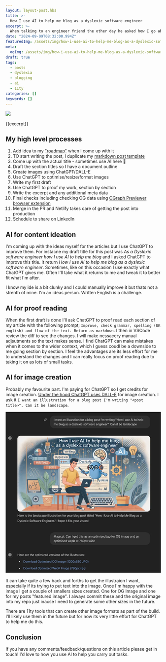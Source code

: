 ```yaml
---
layout: layout-post.hbs
title: >-
  How I use AI to help me blog as a dyslexic software engineer
excerpt: >-
  When talking to an engineer friend the other day he asked how I go about blogging. It inspired me to document my process for myself and share it to see how others are blogging in 2024. AI is a masive help to me as someone who is dyslexic. I removes a lot of stress from writing and streamlines my process.
date: "2024-09-09T08:32:00.994Z"
featuredImg: /assets/img/how-i-use-ai-to-help-me-blog-as-a-dyslexic-software-engineer--featured-img.webp
meta:
  ogImg: /assets/img/how-i-use-ai-to-help-me-blog-as-a-dyslexic-software-engineer--og-img.jpg
draft: true
tags:
  - posts
  - dyslexia
  - blogging
  - ai
  - 11ty
categories: []
keywords: []
---
```


![]({{featuredImg}})

{{excerpt}}

## My high level processes
1. Add idea to my ["roadmap"](https://github.com/stuartjnelson/northern-badger-11ty-blog?tab=readme-ov-file#roadmap) when I come up with it
2. TO start writing the post, I duplicate my [markdown post template](https://github.com/stuartjnelson/northern-badger-11ty-blog/blob/main/articles/__TEMPLATE.md)
3. Come up with the actual title - sometimes use AI here 🤖
4. Draft the section titles so I have a document outline
5. Create images using ChatGPT/DALL-E
5. Use ChatGPT to optimise/resize/format images
5. Write my first draft
6. Use ChatGPT to proof my work, section by section
9. Write the excerpt and any additional meta data
9. Final checks including checking OG data using [OGraph Previewer browser extension](https://chromewebstore.google.com/detail/ograph-previewer/ggcfeakcnodgcmmllfdbmngekljbhiim)
10. Merge in the PR and Netlify takes care of getting the post into production
10. Schedule to share on LinkedIn


## AI for content ideation
I'm coming up with the ideas myself for the articles but I use ChatGPT to improve them. For instacne my draft title for this post was _As a Dyslexic software engineer how I use AI to help me blog_ and I asked ChatGPT to improve this title. It return _How I use AI to help me blog as a dyslexic software engineer_. Sometimes, like on this occasion I use exactly what ChatGPT gives me. Often I'll take what it returns to me and tweak it to better fit what I'm after.

I know my ide is a bit clunky and I could manually improve it but thats not a strenth of mine. I'm an ideas person. Written English is a challenge.


## AI for proof reading
When the first draft is done I'll ask ChatGPT to proof read each section of my article with the following prompt; `Improve, check grammar, spelling (UK english) and flow of the text. Return as markdown`. I then in VSCode review the diff to see the changes. I will make nessacery manual adjsutments so the text makes sense. I find ChatGPT can make mistakes when it comes to the wider context, which I guess coudl be a downside to me going section by section. I feel the advantages are its less effort for me to understand the changes and I can really focus on proof reading due to taking it on as lots of small tasks. 


## AI for image creation
Probably my favourite part. I'm paying for ChatGPT so I get credits for image creation. [Under the hood ChatGPT uses DALL-E](https://help.openai.com/en/articles/8932459-dall-e-in-chatgpt) for image creation. I ask it `I want an illustration for a blog post I'm writing "<post title>". Can it be landscape`. 

![ChatGPT interface showing a promt to create an image for this blog](/assets/img/how-i-use-ai-to-help-me-blog-as-a-dyslexic-software-engineer__image-creation--inline-img.webp)

It can take quite a few back and forths to get the illustraion I want, especially if its trying to put text into the image. Once I'm happy with the image I get a couple of smallers sizes created. One for OG Image and one for my posts "featured image". I always commit these and the original image into my repo just inacse I need to generate some other sizes in the future.

There are 11ty tools that can create other image formats as part of the build. I'll likely use them in the future but for now its very little effort for ChatGPT to help me do this.


## Conclusion

If you have any comments/feedback/questions on this article please get in touch! I'd love to how you use AI to help you carry out tasks.